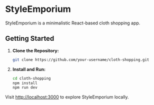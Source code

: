 # StyleEmporium

StyleEmporium is a minimalistic React-based cloth shopping app.

## Getting Started

1. **Clone the Repository:**
   ```bash
   git clone https://github.com/your-username/cloth-shopping.git
   ```

2. **Install and Run:**
   ```bash
   cd cloth-shopping
   npm install
   npm run dev
   ```

Visit [http://localhost:3000](http://localhost:3000) to explore StyleEmporium locally.